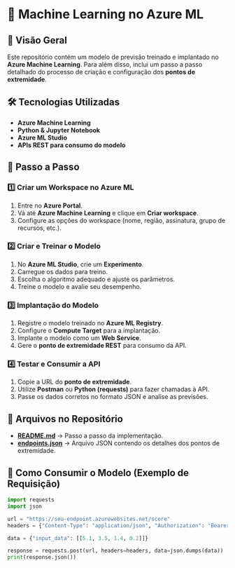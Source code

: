 # 📌 Machine Learning no Azure ML

## 🔹 Visão Geral
Este repositório contém um modelo de previsão treinado e implantado no **Azure Machine Learning**. Para além disso, inclui um passo a passo detalhado do processo de criação e configuração dos **pontos de extremidade**.

## 🛠️ Tecnologias Utilizadas
- **Azure Machine Learning**
- **Python & Jupyter Notebook**
- **Azure ML Studio**
- **APIs REST para consumo do modelo**

## 🚀 Passo a Passo

### 1️⃣ Criar um Workspace no Azure ML
1. Entre no **Azure Portal**.
2. Vá até **Azure Machine Learning** e clique em **Criar workspace**.
3. Configure as opções do workspace (nome, região, assinatura, grupo de recursos, etc.).

### 2️⃣ Criar e Treinar o Modelo
1. No **Azure ML Studio**, crie um **Experimento**.
2. Carregue os dados para treino.
3. Escolha o algoritmo adequado e ajuste os parâmetros.
4. Treine o modelo e avalie seu desempenho.

### 3️⃣ Implantação do Modelo
1. Registre o modelo treinado no **Azure ML Registry**.
2. Configure o **Compute Target** para a implantação.
3. Implante o modelo como um **Web Service**.
4. Gere o **ponto de extremidade REST** para consumo da API.

### 4️⃣ Testar e Consumir a API
1. Copie a URL do **ponto de extremidade**.
2. Utilize **Postman** ou **Python (requests)** para fazer chamadas à API.
3. Passe os dados corretos no formato JSON e analise as previsões.

## 📂 Arquivos no Repositório
- **[README.md](./README.md)** → Passo a passo da implementação.
- **[endpoints.json](./endpoints.json)** → Arquivo JSON contendo os detalhes dos pontos de extremidade.

## 📌 Como Consumir o Modelo (Exemplo de Requisição)
```python
import requests
import json

url = "https://seu-endpoint.azurewebsites.net/score"
headers = {"Content-Type": "application/json", "Authorization": "Bearer SUA_CHAVE"}

data = {"input_data": [[5.1, 3.5, 1.4, 0.2]]}

response = requests.post(url, headers=headers, data=json.dumps(data))
print(response.json())
```
